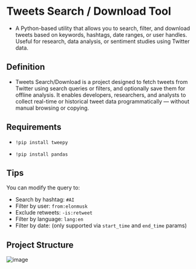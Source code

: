 # Tweets Search / Download Tool
- A Python-based utility that allows you to search, filter, and download tweets based on keywords, hashtags, date ranges, or user handles. Useful for research, data analysis, or sentiment studies using Twitter data.

## Definition
- Tweets Search/Download is a project designed to fetch tweets from Twitter using search queries or filters, and optionally save them for offline analysis. It enables developers, researchers, and analysts to collect real-time or historical tweet data programmatically — without manual browsing or copying.
## Requirements 
- ````
  !pip install tweepy
  ````
- ````
  !pip install pandas
  ````
## Tips
You can modify the query to:
- Search by hashtag: `#AI`
- Filter by user: `from:elonmusk`
- Exclude retweets: `-is:retweet`
- Filter by language: `lang:en`
- Filter by date: (only supported via `start_time` and `end_time` params)

## Project Structure
![image](https://github.com/user-attachments/assets/e6607092-9b5a-4121-84a8-dd5bfc33dbdb)

  
